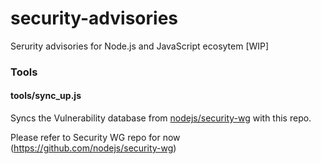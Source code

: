 # security-advisories
Serurity advisories for Node.js and JavaScript ecosytem [WIP]

### Tools
#### tools/sync_up.js
Syncs the Vulnerability database from [nodejs/security-wg](https://github.com/nodejs/security-wg) with this repo.

Please refer to Security WG repo for now (https://github.com/nodejs/security-wg)
